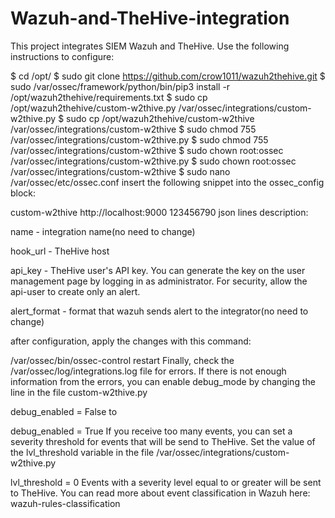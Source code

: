 # Wazuh-and-TheHive-integration

This project integrates SIEM Wazuh and TheHive. Use the following instructions to configure:

$ cd /opt/
$ sudo git clone https://github.com/crow1011/wazuh2thehive.git
$ sudo /var/ossec/framework/python/bin/pip3 install -r /opt/wazuh2thehive/requirements.txt
$ sudo cp /opt/wazuh2thehive/custom-w2thive.py /var/ossec/integrations/custom-w2thive.py
$ sudo cp /opt/wazuh2thehive/custom-w2thive /var/ossec/integrations/custom-w2thive
$ sudo chmod 755 /var/ossec/integrations/custom-w2thive.py
$ sudo chmod 755 /var/ossec/integrations/custom-w2thive
$ sudo chown root:ossec /var/ossec/integrations/custom-w2thive.py
$ sudo chown root:ossec /var/ossec/integrations/custom-w2thive
$ sudo nano /var/ossec/etc/ossec.conf
insert the following snippet into the ossec_config block:

<integration>
    <name>custom-w2thive</name>
    <hook_url>http://localhost:9000</hook_url>
    <api_key>123456790</api_key>
    <alert_format>json</alert_format>
</integration>
lines description:

name - integration name(no need to change)

hook_url - TheHive host

api_key - TheHive user's API key. You can generate the key on the user management page by logging in as administrator. For security, allow the api-user to create only an alert.

alert_format - format that wazuh sends alert to the integrator(no need to change)

after configuration, apply the changes with this command:

/var/ossec/bin/ossec-control restart
Finally, check the /var/ossec/log/integrations.log file for errors. If there is not enough information from the errors, you can enable debug_mode by changing the line in the file custom-w2thive.py

debug_enabled = False
to

debug_enabled = True
If you receive too many events, you can set a severity threshold for events that will be send to TheHive. Set the value of the lvl_threshold variable in the file /var/ossec/integrations/custom-w2thive.py

lvl_threshold = 0
Events with a severity level equal to or greater will be sent to TheHive. You can read more about event classification in Wazuh here: wazuh-rules-classification
